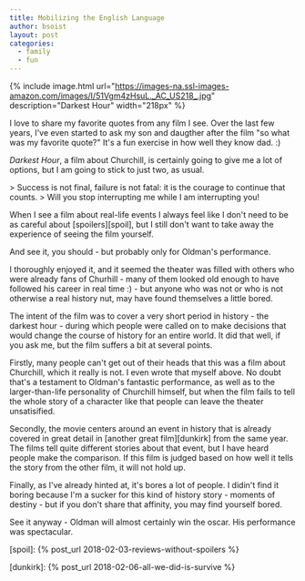 ```yaml
---
title: Mobilizing the English Language
author: bsoist
layout: post
categories:
  - family
  - fun
---
```

{% include image.html url="https://images-na.ssl-images-amazon.com/images/I/51Vgm4zHsuL._AC_US218_.jpg" description="Darkest Hour" width="218px" %}

I love to share my favorite quotes from any film I see. Over the last few years, I've even started to ask my son and daugther after the film "so what was my favorite quote?" It's a fun exercise in how well they know dad. :)

_Darkest Hour_, a film about Churchill, is certainly going to give me a lot of options, but I am going to stick to just two, as usual.

<p style="clear:both;">
> Success is not final, failure is not fatal: it is the courage to continue that counts.
> Will you stop interrupting me while I am interrupting you!
</p>

When I see a film about real-life events I always feel like I don't need to be as careful about [spoilers][spoil], but I still don't want to take away the experience of seeing the film yourself. 

And see it, you should - but probably only for Oldman's performance.

I thoroughly enjoyed it, and it seemed the theater was filled with others who were already fans of Churhill - many of them looked old enough to have followed his career in real time :) - but anyone who was not or who is not otherwise a real history nut, may have found themselves a little bored.

The intent of the film was to cover a very short period in history - the darkest hour - during which people were called on to make decisions that would change the course of history for an entire world. It did that well, if you ask me, but the film suffers a bit at several points.

Firstly, many people can't get out of their heads that this was a film about Churchill, which it really is not. I even wrote that myself above. No doubt that's a testament to Oldman's fantastic performance, as well as to the larger-than-life personality of Churchill himself, but when the film fails to tell the whole story of a character like that people can leave the theater unsatisified.

Secondly, the movie centers around an event in history that is already covered in great detail in [another great film][dunkirk] from the same year. The films tell quite different stories about that event, but I have heard people make the comparison. If this film is judged based on how well it tells the story from the other film, it will not hold up.

Finally, as I've already hinted at, it's bores a lot of people. I didin't find it boring because I'm a sucker for this kind of history story - moments of destiny - but if you don't share that affinity, you may find yourself bored.

See it anyway - Oldman will almost certainly win the oscar. His performance was spectacular. 

[spoil]: {% post_url 2018-02-03-reviews-without-spoilers %}

[dunkirk]: {% post_url 2018-02-06-all-we-did-is-survive %}
